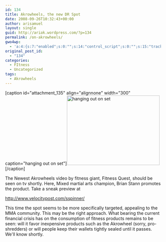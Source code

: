 ```yaml
---
id: 134
title: Akrowheels, the new DR Spot
date: 2008-09-26T10:32:43+00:00
author: arisamuel
layout: single
guid: http://ariak.wordpress.com/?p=134
permalink: /on-akrowheels/
gwo4wp:
  - 'a:4:{s:7:"enabled";s:0:"";s:14:"control_script";s:0:"";s:15:"tracking_script";s:0:"";s:17:"conversion_script";s:0:"";}'
original_post_id:
  - "134"
categories:
  - FItness
  - Uncategorized
tags:
  - Akrowheels
---
```

[caption id="attachment_135" align="alignnone" width="300" caption="hanging out on set"]<a href="http://www.diffusionreactor.com/wp-content/uploads/2008/09/dsc00652.jpg"><img class="size-medium wp-image-135" title="The first Akrowheels Photo Shoot" src="http://www.diffusionreactor.com/wp-content/uploads/2008/09/dsc00652.jpg?w=300" alt="hanging out on set" width="300" height="225" /></a>[/caption]

The Newest Akrowheels video by fitness giant, Fitness Quest, should be seen on tv shortly. Here, Mixed martial arts champion, Brian Stann promotes the product. Take a sneak preview at

http://www.velocitypost.com/sspinner/<!--more-->

This time the spot seems to be more specifically targeted, appealing to the MMA community. This may be the right approach. What bearing the current financial crisis has on the consumption of fitness products remains to be seen: will it favor inexpensive products such as the Akrowheel (sorry, pro-shredders) or will people keep their wallets tightly sealed until it passes. We'll know shortly.

<img src="///Users/ariakerstein/Pictures/iPhoto%20Library/Originals/2007/Mar%201,%202007/DSC00652.JPG" alt="" />